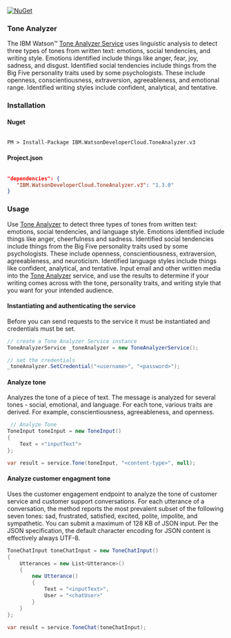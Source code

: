 [![NuGet](https://img.shields.io/badge/nuget-v1.0.0-green.svg?style=flat)](https://www.nuget.org/packages/IBM.WatsonDeveloperCloud.ToneAnalyzer.v3/)

### Tone Analyzer

The IBM Watson™ [Tone Analyzer Service][tone-analyzer] uses linguistic analysis to detect three types of tones from written text: emotions, social tendencies, and writing style. Emotions identified include things like anger, fear, joy, sadness, and disgust. Identified social tendencies include things from the Big Five personality traits used by some psychologists. These include openness, conscientiousness, extraversion, agreeableness, and emotional range. Identified writing styles include confident, analytical, and tentative.

### Installation
#### Nuget
```

PM > Install-Package IBM.WatsonDeveloperCloud.ToneAnalyzer.v3

```
#### Project.json
```JSON

"dependencies": {
   "IBM.WatsonDeveloperCloud.ToneAnalyzer.v3": "1.3.0"
}

```
### Usage
Use [Tone Analyzer][tone-analyzer] to detect three types of tones from written text: emotions, social tendencies, and language style. Emotions identified include things like anger, cheerfulness and sadness. Identified social tendencies include things from the Big Five personality traits used by some psychologists. These include openness, conscientiousness, extraversion, agreeableness, and neuroticism. Identified language styles include things like confident, analytical, and tentative. Input email and other written media into the [Tone Analyzer][tone-analyzer] service, and use the results to determine if your writing comes across with the tone, personality traits, and writing style that you want for your intended audience.

#### Instantiating and authenticating the service
Before you can send requests to the service it must be instantiated and credentials must be set.

```cs
// create a Tone Analyzer Service instance
ToneAnalyzerService _toneAnalyzer = new ToneAnalyzerService();

// set the credentials
_toneAnalyzer.SetCredential("<username>", "<password>");
```


#### Analyze tone
Analyzes the tone of a piece of text. The message is analyzed for several tones - social, emotional, and language. For each tone, various traits are derived. For example, conscientiousness, agreeableness, and openness.

```cs
 // Analyze Tone
ToneInput toneInput = new ToneInput()
{
    Text = <"inputText">
};

var result = service.Tone(toneInput, "<content-type>", null);

```

#### Analyze customer engagment tone
Uses the customer engagement endpoint to analyze the tone of customer service and customer support conversations. For each utterance of a conversation, the method reports the most prevalent subset of the following seven tones: sad, frustrated, satisfied, excited, polite, impolite, and sympathetic. You can submit a maximum of 128 KB of JSON input. Per the JSON specification, the default character encoding for JSON content is effectively always UTF-8.

```cs
ToneChatInput toneChatInput = new ToneChatInput()
{
    Utterances = new List<Utterance>()
    {
        new Utterance()
        {
            Text = "<inputText>",
            User = "<chatUser>"
        }
    }
};

var result = service.ToneChat(toneChatInput);
```

[tone-analyzer]: https://www.ibm.com/watson/developercloud/doc/tone-analyzer/index.html
